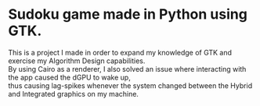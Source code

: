 # Sudoku game made in Python using GTK.
This is a project I made in order to expand my knowledge of GTK and exercise my Algorithm Design capabilities.  
By using Cairo as a renderer, I also solved an issue where interacting with the app caused the dGPU to wake up,  
thus causing lag-spikes whenever the system changed between the Hybrid and Integrated graphics on my machine.
